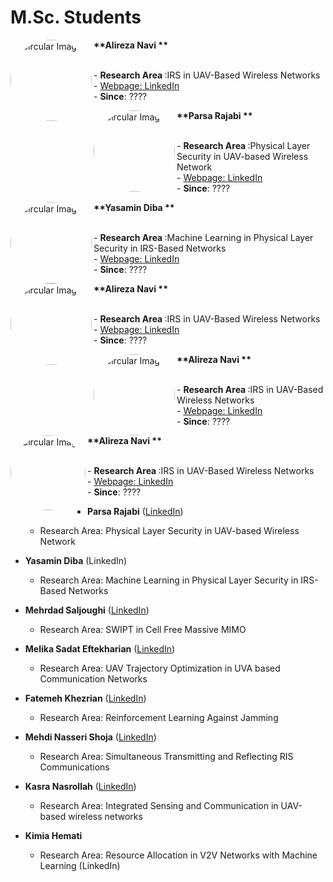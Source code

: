 # **M.Sc. Students**

<p>
  <img src="https://github.com/user-attachments/assets/0b4a7a88-311e-4a8f-8d0c-267f3d9f1076" alt="Circular Image" style="border-radius: 50%;" align="left" width="130" height="130"><span>  <p><b> **Alireza Navi **</b></p></span> 
    <br>  <span class="ban2"> - <b> Research Area </b>:IRS in UAV-Based Wireless Networks 
    <br> - <a href="https://www.linkedin.com/in/alirezanavi">   Webpage: LinkedIn </a>
    <br>  - <b>Since</b>: ????  </span>
    </p>
    
<p>
  <img src="https://github.com/user-attachments/assets/a429cde9-10d1-4361-8b1b-b90557b87e3d" alt="Circular Image" style="border-radius: 50%;" align="left" width="130" height="130"><span>  <p><b> **Parsa Rajabi **</b></p></span> 
    <br>  <span class="ban2"> - <b> Research Area </b>:Physical Layer Security in UAV-based Wireless Network 
    <br> - <a href="https://www.linkedin.com/in/parsa-rajabi-193785231">   Webpage: LinkedIn </a>
    <br>  - <b>Since</b>: ????  </span>
    </p>

<p>
  <img src="https://github.com/user-attachments/assets/0b4a7a88-311e-4a8f-8d0c-267f3d9f1076" alt="Circular Image" style="border-radius: 50%;" align="left" width="130" height="130"><span>  <p><b> **Yasamin Diba **</b></p></span> 
    <br>  <span class="ban2"> - <b> Research Area </b>:Machine Learning in Physical Layer Security in IRS-Based Networks 
    <br> - <a href="https://www.linkedin.com">   Webpage: LinkedIn </a>
    <br>  - <b>Since</b>: ????  </span>
    </p>

<p>
  <img src="https://github.com/user-attachments/assets/0b4a7a88-311e-4a8f-8d0c-267f3d9f1076" alt="Circular Image" style="border-radius: 50%;" align="left" width="130" height="130"><span>  <p><b> **Alireza Navi **</b></p></span> 
    <br>  <span class="ban2"> - <b> Research Area </b>:IRS in UAV-Based Wireless Networks 
    <br> - <a href="https://www.linkedin.com/in/alirezanavi">   Webpage: LinkedIn </a>
    <br>  - <b>Since</b>: ????  </span>
    </p>

<p>
  <img src="https://github.com/user-attachments/assets/0b4a7a88-311e-4a8f-8d0c-267f3d9f1076" alt="Circular Image" style="border-radius: 50%;" align="left" width="130" height="130"><span>  <p><b> **Alireza Navi **</b></p></span> 
    <br>  <span class="ban2"> - <b> Research Area </b>:IRS in UAV-Based Wireless Networks 
    <br> - <a href="https://www.linkedin.com/in/alirezanavi">   Webpage: LinkedIn </a>
    <br>  - <b>Since</b>: ????  </span>
    </p>
    

<p>
  <img src="https://github.com/user-attachments/assets/0b4a7a88-311e-4a8f-8d0c-267f3d9f1076" alt="Circular Image" style="border-radius: 50%;" align="left" width="120" height="120"><span>  <p><b> **Alireza Navi **</b></p></span> 
    <br>  <span class="ban2"> - <b> Research Area </b>:IRS in UAV-Based Wireless Networks 
    <br> - <a href="https://www.linkedin.com/in/alirezanavi">   Webpage: LinkedIn </a>
    <br>  - <b>Since</b>: ????  </span>
    </p>
    
  
- **Parsa Rajabi** ([LinkedIn](https://www.linkedin.com/in/parsa-rajabi-193785231))

  - Research Area: Physical Layer Security in UAV-based Wireless Network 

- **Yasamin Diba** (LinkedIn)

  - Research Area: Machine Learning in Physical Layer Security in IRS-Based Networks 

- **Mehrdad Saljoughi** ([LinkedIn](https://www.linkedin.com/in/mehrdad-saljoughi-a341081aa/))

  - Research Area: SWIPT in Cell Free Massive MIMO 

- **Melika Sadat Eftekharian** ([LinkedIn](http://linkedin.com/in/melika-e-68598b223))

  - Research Area: UAV Trajectory Optimization in UVA based Communication Networks 

- **Fatemeh Khezrian** ([LinkedIn](https://www.linkedin.com/in/fatemeh-khezrian-23457a197/))

  - Research Area: Reinforcement Learning Against Jamming 

- **Mehdi Nasseri Shoja**  ([LinkedIn](https://www.linkedin.com/in/mehdi-nasseri-shoja))

  - Research Area: Simultaneous Transmitting and Reflecting RIS Communications 

- **Kasra Nasrollah** ([LinkedIn](https://www.linkedin.com/in/kasra-nasrollah-232712213)) 

  - Research Area: Integrated Sensing and Communication in UAV-based wireless networks 

- **Kimia Hemati**

   - Research Area: Resource Allocation in V2V Networks with Machine Learning (LinkedIn)
